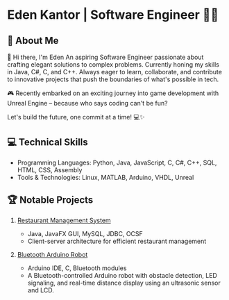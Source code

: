 # Eden Kantor | Software Engineer 👨‍💻

## 👋 About Me
🚀 Hi there, I'm Eden An aspiring Software Engineer passionate about crafting elegant solutions to complex problems.
Currently honing my skills in Java, C#, C, and C++. 
Always eager to learn, collaborate, and contribute to innovative projects that push the boundaries of what's possible in tech.

🎮 Recently embarked on an exciting journey into game development with Unreal Engine – because who says coding can't be fun?

Let's build the future, one commit at a time! 💻✨

## 💻 Technical Skills
-  Programming Languages: Python, Java, JavaScript, C, C#, C++, SQL, HTML, CSS, Assembly
-  Tools & Technologies: Linux, MATLAB, Arduino, VHDL, Unreal

## 🏆 Notable Projects
1. [Restaurant Management System](https://github.com/EdenKantor/BiteMe-Project.git)
   - Java, JavaFX GUI, MySQL, JDBC, OCSF
   - Client-server architecture for efficient restaurant management

2. [Bluetooth Arduino Robot](https://github.com/EdenKantor/Arduino-Robot-Car-Project-.git)
   - Arduino IDE, C, Bluetooth modules
   - A Bluetooth-controlled Arduino robot with obstacle detection, LED signaling, and real-time distance display using an ultrasonic sensor and LCD.
